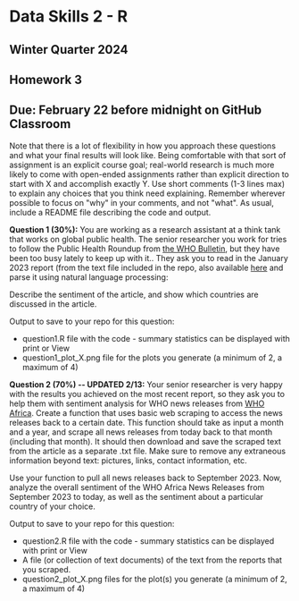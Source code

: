 # Data Skills 2 - R
## Winter Quarter 2024

## Homework 3
## Due: February 22 before midnight on GitHub Classroom

Note that there is a lot of flexibility in how you approach these questions and what your final results will look like.  Being comfortable with that sort of assignment is an explicit course goal; real-world research is much more likely to come with open-ended assignments rather than explicit direction to start with X and accomplish exactly Y.  Use short comments (1-3 lines max) to explain any choices that you think need explaining.  Remember wherever possible to focus on "why" in your comments, and not "what". As usual, include a README file describing the code and output.


__Question 1 (30%):__ You are working as a research assistant at a think tank that works on global public health.  The senior researcher you work for tries to follow the Public Health Roundup from [the WHO Bulletin](https://www.who.int/publications/journals/bulletin), but they have been too busy lately to keep up with it.. They ask you to read in the January 2023 report (from the text file included in the repo, also available [here]([https://www.ncbi.nlm.nih.gov/pmc/articles/PMC9795377/) and parse it using natural language processing:

Describe the sentiment of the article, and show which countries are discussed in the article.

Output to save to your repo for this question:
  * question1.R file with the code - summary statistics can be displayed with print or View
  * question1_plot_X.png file for the plots you generate (a minimum of 2, a maximum of 4)

__Question 2 (70%) -- UPDATED 2/13:__ Your senior researcher is very happy with the results you achieved on the most recent report, so they ask you to help them with sentiment analysis for WHO news releases from [WHO Africa](https://www.afro.who.int/news/news-releases?page=0). Create a function that uses basic web scraping to access the news releases back to a certain date. This function should take as input a month and a year, and scrape all news releases from today back to that month (including that month). It should then download and save the scraped text from the article as a separate .txt file. Make sure to remove any extraneous information beyond text: pictures, links, contact information, etc.

Use your function to pull all news releases back to September 2023. Now, analyze the overall sentiment of the WHO Africa News Releases from September 2023 to today, as well as the sentiment about a particular country of your choice. 

Output to save to your repo for this question:
  * question2.R file with the code - summary statistics can be displayed with print or View
  * A file (or collection of text documents) of the text from the reports that you scraped.
  * question2_plot_X.png files for the plot(s) you generate (a minimum of 2, a maximum of 4)
